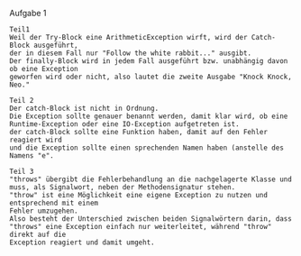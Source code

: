 Aufgabe 1
    
    Teil1
    Weil der Try-Block eine ArithmeticException wirft, wird der Catch-Block ausgeführt,
    der in diesem Fall nur "Follow the white rabbit..." ausgibt.
    Der finally-Block wird in jedem Fall ausgeführt bzw. unabhängig davon ob eine Exception
    geworfen wird oder nicht, also lautet die zweite Ausgabe "Knock Knock, Neo."

    Teil 2
    Der catch-Block ist nicht in Ordnung.
    Die Exception sollte genauer benannt werden, damit klar wird, ob eine 
    Runtime-Exception oder eine IO-Exception aufgetreten ist. 
    der catch-Block sollte eine Funktion haben, damit auf den Fehler reagiert wird
    und die Exception sollte einen sprechenden Namen haben (anstelle des Namens "e".

    Teil 3
    "throws" übergibt die Fehlerbehandlung an die nachgelagerte Klasse und
    muss, als Signalwort, neben der Methodensignatur stehen.
    "throw" ist eine Möglichkeit eine eigene Exception zu nutzen und entsprechend mit einem 
    Fehler umzugehen.
    Also besteht der Unterschied zwischen beiden Signalwörtern darin, dass 
    "throws" eine Exception einfach nur weiterleitet, während "throw" direkt auf die
    Exception reagiert und damit umgeht.